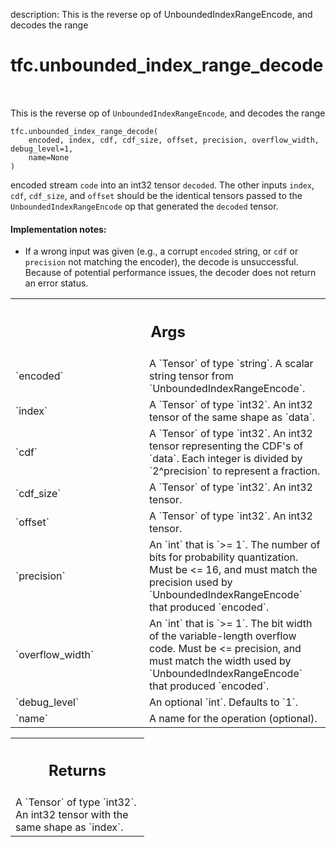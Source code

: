 description: This is the reverse op of UnboundedIndexRangeEncode, and decodes the range

<div itemscope itemtype="http://developers.google.com/ReferenceObject">
<meta itemprop="name" content="tfc.unbounded_index_range_decode" />
<meta itemprop="path" content="Stable" />
</div>

# tfc.unbounded_index_range_decode

<!-- Insert buttons and diff -->

<table class="tfo-notebook-buttons tfo-api nocontent" align="left">

</table>



This is the reverse op of `UnboundedIndexRangeEncode`, and decodes the range

<pre class="devsite-click-to-copy prettyprint lang-py tfo-signature-link">
<code>tfc.unbounded_index_range_decode(
    encoded, index, cdf, cdf_size, offset, precision, overflow_width, debug_level=1,
    name=None
)
</code></pre>



<!-- Placeholder for "Used in" -->

encoded stream `code` into an int32 tensor `decoded`. The other inputs `index`,
`cdf`, `cdf_size`, and `offset` should be the identical tensors passed to the
`UnboundedIndexRangeEncode` op that generated the `decoded` tensor.

#### Implementation notes:



- If a wrong input was given (e.g., a corrupt `encoded` string, or `cdf` or
`precision` not matching the encoder), the decode is unsuccessful. Because of
potential performance issues, the decoder does not return an error status.

<!-- Tabular view -->
 <table class="responsive fixed orange">
<colgroup><col width="214px"><col></colgroup>
<tr><th colspan="2"><h2 class="add-link">Args</h2></th></tr>

<tr>
<td>
`encoded`
</td>
<td>
A `Tensor` of type `string`.
A scalar string tensor from `UnboundedIndexRangeEncode`.
</td>
</tr><tr>
<td>
`index`
</td>
<td>
A `Tensor` of type `int32`.
An int32 tensor of the same shape as `data`.
</td>
</tr><tr>
<td>
`cdf`
</td>
<td>
A `Tensor` of type `int32`.
An int32 tensor representing the CDF's of `data`. Each integer is divided
by `2^precision` to represent a fraction.
</td>
</tr><tr>
<td>
`cdf_size`
</td>
<td>
A `Tensor` of type `int32`. An int32 tensor.
</td>
</tr><tr>
<td>
`offset`
</td>
<td>
A `Tensor` of type `int32`. An int32 tensor.
</td>
</tr><tr>
<td>
`precision`
</td>
<td>
An `int` that is `>= 1`.
The number of bits for probability quantization. Must be <= 16, and
must match the precision used by `UnboundedIndexRangeEncode` that produced
`encoded`.
</td>
</tr><tr>
<td>
`overflow_width`
</td>
<td>
An `int` that is `>= 1`.
The bit width of the variable-length overflow code. Must be <=
precision, and must match the width used by `UnboundedIndexRangeEncode` that
produced `encoded`.
</td>
</tr><tr>
<td>
`debug_level`
</td>
<td>
An optional `int`. Defaults to `1`.
</td>
</tr><tr>
<td>
`name`
</td>
<td>
A name for the operation (optional).
</td>
</tr>
</table>



<!-- Tabular view -->
 <table class="responsive fixed orange">
<colgroup><col width="214px"><col></colgroup>
<tr><th colspan="2"><h2 class="add-link">Returns</h2></th></tr>
<tr class="alt">
<td colspan="2">
A `Tensor` of type `int32`.
An int32 tensor with the same shape as `index`.
</td>
</tr>

</table>

